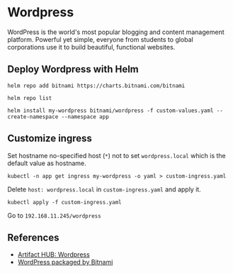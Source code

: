 # Wordpress 

WordPress is the world's most popular blogging and content management platform. Powerful yet simple, everyone from students to global corporations use it to build beautiful, functional websites.

## Deploy Wordpress with Helm 

```
helm repo add bitnami https://charts.bitnami.com/bitnami
```

```
helm repo list
```

```
helm install my-wordpress bitnami/wordpress -f custom-values.yaml --create-namespace --namespace app
```

## Customize ingress

Set hostname no-specified host (`*`) not to set `wordpress.local` which is the default value as hostname.

```
kubectl -n app get ingress my-wordpress -o yaml > custom-ingress.yaml
```

Delete `host: wordpress.local` in `custom-ingress.yaml` and apply it.

```
kubectl apply -f custom-ingress.yaml
```

Go to `192.168.11.245/wordpress`

## __References__

* [Artifact HUB: Wordpress](https://artifacthub.io/packages/helm/bitnami/wordpress)
* [WordPress packaged by Bitnami](https://github.com/bitnami/charts/tree/main/bitnami/wordpress)